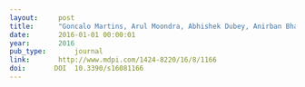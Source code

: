 ```yaml
---
layout:     post
title:      "Goncalo Martins, Arul Moondra, Abhishek Dubey, Anirban Bhattacharjee, and Xenofon D. Koutsoukos. Computation and communication evaluation of an authentication mechanism for time-triggered networked control systems. Sensors, 16(8):1166, 2016."
date:       2016-01-01 00:00:01
year:       2016
pub_type:       journal
link:       http://www.mdpi.com/1424-8220/16/8/1166
doi:       DOI  10.3390/s16081166
---
```

